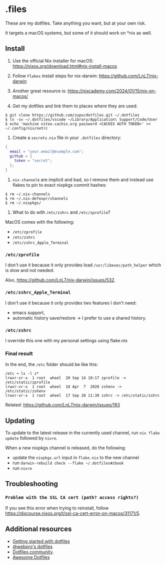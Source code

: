 # .files

These are my dotfiles. Take anything you want, but at your own risk.

It targets a macOS systems, but some of it should work on \*nix as well.


## Install

1. Use the official Nix installer for macOS: https://nixos.org/download.html#nix-install-macos

1. Follow `Flakes` install steps for nix-darwin: https://github.com/LnL7/nix-darwin

1. Another great resource is: https://nixcademy.com/2024/01/15/nix-on-macos/

1. Get my dotfiles and link them to places where they are used:

```
$ git clone https://github.com/zupo/dotfiles.git ~/.dotfiles
$ ln -sv ~/.dotfiles/vscode ~/Library/Application\ Support/Code/User
$ echo 'machine niteo.cachix.org password <CACHIX AUTH TOKEN>' >> ~/.config/nix/netrc
```

1. Create a `secrets.nix` file in your `.dotfiles` directory:

```nix
{
  email = "your.email@example.com";
  github = {
    token = "secret";
  };
}
```

1. `nix-channel`s are implicit and bad, so I remove them and instead use flakes to pin to exact nixpkgs commit hashes:

```
$ rm ~/.nix-channels
$ rm ~/.nix-defexpr/channels
$ rm ~/.nixpkgs/
```

1. What to do with `/etc/zshrc` and `/etc/zprofile`?

MacOS comes with the following:

* `/etc/zprofile`
* `/etc/zshrc`
* `/etc/zshrc_Apple_Terminal`

### `/etc/zprofile`

I don't use it because it only provides load `/usr/libexec/path_helper` which is slow and not needed.

Also, https://github.com/LnL7/nix-darwin/issues/532.

### `/etc/zshrc_Apple_Terminal`

I don't use it because it only provides two features I don't need:
* emacs support,
* automatic history save/restore -> I prefer to use a shared history.

### `/etc/zshrc`

I override this one with my personal settings using flake.nix

### Final result

In the end, the `/etc` folder should be like this:

```
/etc ➜ ls -l z*
lrwxr-xr-x  1 root  wheel  20 Sep 14 18:17 zprofile -> /etc/static/zprofile
lrwxr-xr-x  1 root  wheel  18 Apr  7  2020 zshenv -> /etc/static/zshenv
lrwxr-xr-x  1 root  wheel  17 Sep 20 11:30 zshrc -> /etc/static/zshrc
```

Related: https://github.com/LnL7/nix-darwin/issues/193


## Updating

To update to the latest release in the currently used channel, run 
`nix flake update` followed by `nixre`. 

When a new nixpkgs channel is released, do the following:
* update the `nixpkgs.url` input in `flake.nix` to the new channel
* run `darwin-rebuild check --flake ~/.dotfiles#zbook`
* run `nixre`

## Troubleshooting

### `Problem with the SSL CA cert (path? access rights?)`

If you see this error when trying to reinstall, follow https://discourse.nixos.org/t/ssl-ca-cert-error-on-macos/31171/5.

## Additional resources

- [Getting started with dotfiles](https://medium.com/@webprolific/getting-started-with-dotfiles-43c3602fd789)
- [@webpro's dotfiles](https://github.com/webpro/dotfiles)
- [Dotfiles community](https://dotfiles.github.io).
- [Awesome Dotfiles](https://github.com/webpro/awesome-dotfiles)
